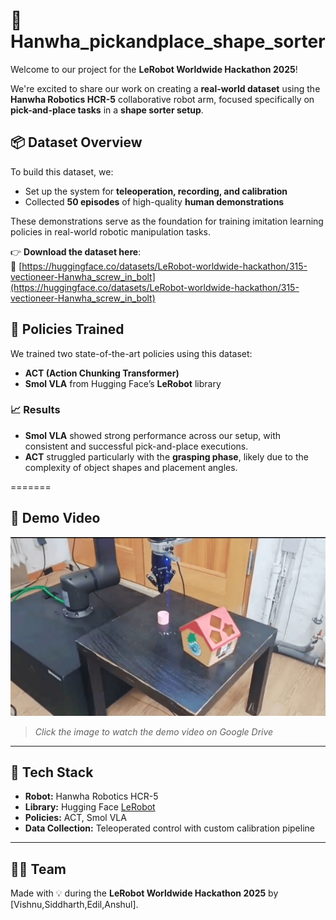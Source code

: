 # 🤖 Hanwha_pickandplace_shape_sorter

Welcome to our project for the **LeRobot Worldwide Hackathon 2025**!

We're excited to share our work on creating a **real-world dataset** using the **Hanwha Robotics HCR-5** collaborative robot arm, focused specifically on **pick-and-place tasks** in a **shape sorter setup**.

## 📦 Dataset Overview

To build this dataset, we:

- Set up the system for **teleoperation, recording, and calibration**
- Collected **50 episodes** of high-quality **human demonstrations**

These demonstrations serve as the foundation for training imitation learning policies in real-world robotic manipulation tasks.

👉 **Download the dataset here**:  
🔗 [https://huggingface.co/datasets/LeRobot-worldwide-hackathon/315-vectioneer-Hanwha_screw_in_bolt](https://huggingface.co/datasets/LeRobot-worldwide-hackathon/315-vectioneer-Hanwha_screw_in_bolt)


## 🧠 Policies Trained

We trained two state-of-the-art policies using this dataset:

- **ACT (Action Chunking Transformer)**  
- **Smol VLA** from Hugging Face’s **LeRobot** library

### 📈 Results

- **Smol VLA** showed strong performance across our setup, with consistent and successful pick-and-place executions.
- **ACT** struggled particularly with the **grasping phase**, likely due to the complexity of object shapes and placement angles.


=======
  
## 🎥 Demo Video

[![Watch the demo video](thumbnail.png)](https://drive.google.com/file/d/100kqCb-hejAP7_jGwA8hu3Op_8XBklHM/view?usp=drivesdk)


> *Click the image to watch the demo video on Google Drive*


---

## 🔧 Tech Stack

- **Robot:** Hanwha Robotics HCR-5
- **Library:** Hugging Face [LeRobot](https://huggingface.co/lerobot)
- **Policies:** ACT, Smol VLA
- **Data Collection:** Teleoperated control with custom calibration pipeline

---

## 🧑‍💻 Team

Made with 💡 during the **LeRobot Worldwide Hackathon 2025** by [Vishnu,Siddharth,Edil,Anshul].

